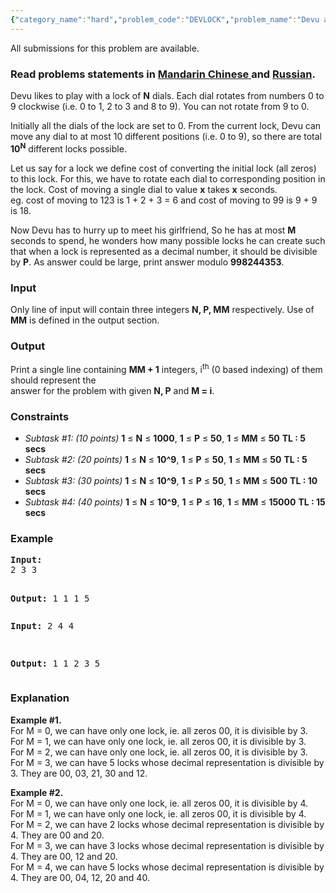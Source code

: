 ```yaml
---
{"category_name":"hard","problem_code":"DEVLOCK","problem_name":"Devu and Locks","languages_supported":{"0":"ADA","1":"ASM","2":"BASH","3":"BF","4":"C","5":"C99 strict","6":"CAML","7":"CLOJ","8":"CLPS","9":"CPP 4.3.2","10":"CPP 4.9.2","11":"CPP14","12":"CS2","13":"D","14":"ERL","15":"FORT","16":"FS","17":"GO","18":"HASK","19":"ICK","20":"ICON","21":"JAVA","22":"JS","23":"LISP clisp","24":"LISP sbcl","25":"LUA","26":"NEM","27":"NICE","28":"NODEJS","29":"PAS fpc","30":"PAS gpc","31":"PERL","32":"PERL6","33":"PHP","34":"PIKE","35":"PRLG","36":"PYPY","37":"PYTH","38":"PYTH 3.4","39":"RUBY","40":"SCALA","41":"SCM chicken","42":"SCM guile","43":"SCM qobi","44":"ST","45":"TCL","46":"TEXT","47":"WSPC"},"max_timelimit":"5 - 15","source_sizelimit":50000,"problem_author":"admin2","problem_tester":"pushkarmishra","date_added":"19-01-2015","tags":{"0":"admin2","1":"combinatorics","2":"dynamic","3":"feb15","4":"fft","5":"math","6":"matrix","7":"medium"},"editorial_url":"http://discuss.codechef.com/problems/DEVLOCK","time":{"view_start_date":1424079000,"submit_start_date":1424079000,"visible_start_date":1424079000,"end_date":1735669800},"layout":"problem"}
---
```

<span class="solution-visible-txt">All submissions for this problem are available.</span><h3> Read problems statements in <a target="_blank" href="http://www.codechef.com/download/translated/FEB15/mandarin/DEVLOCK.pdf">Mandarin Chinese </a> and <a target="_blank" href="http://www.codechef.com/download/translated/FEB15/russian/DEVLOCK.pdf">Russian</a>.</h3>
<p>Devu likes to play with a lock of <b>N</b> dials. Each dial rotates from numbers 0 to 9 clockwise (i.e. 0 to 1, 2 to 3 and 8 to 9). You can not rotate from 9 to 0.
</p>
<p>
Initially all the dials of the lock are set to 0. From the current lock, Devu can move any dial to at most 10 different positions (i.e. 0 to 9), so there are total <b>10<sup>N</sup></b> different locks possible.
</p>
<p>
Let us say for a lock we define cost of converting the initial lock (all zeros) to this lock. For this, we have to rotate each dial to corresponding position in the lock. Cost of moving a single dial to value <b>x</b> takes <b>x</b> seconds.<br />
eg. cost of moving to 123 is 1 + 2 + 3 = 6 and cost of moving to 99 is 9 + 9 is 18.
</p>
<p>
Now Devu has to hurry up to meet his girlfriend, So he has at most <b>M</b> seconds to spend, he wonders how many possible locks he can create such that when a lock is represented as a decimal number, it should be divisible by <b>P</b>. As answer could be large, print answer modulo <b>998244353</b>.
</p>
<h3>Input</h3>
<p>Only line of input will contain three integers <b>N, P, MM</b> respectively. Use of <b>MM</b> is defined in the output section.</p>
<h3>Output</h3>
<p>Print a single line containing <b>MM + 1</b> integers, i<sup>th</sup> (0 based indexing) of them should represent the<br />
answer for the problem with given <b>N, P</b> and <b>M = i</b>.</p>
<h3>Constraints</h3>
<ul>
<li><i>Subtask #1: (10 points) </i> <b>1</b> ≤ <b>N</b> ≤ <b>1000</b>, <b>1</b> ≤ <b>P</b> ≤ <b>50</b>, <b>1</b> ≤ <b>MM</b> ≤ <b>50</b> <b>TL : 5 secs</b> </li>
<li><i>Subtask #2: (20 points) </i> <b>1</b> ≤ <b>N</b> ≤ <b>10^9</b>, <b>1</b> ≤ <b>P</b> ≤ <b>50</b>, <b>1</b> ≤ <b>MM</b> ≤ <b>50</b> <b>TL : 5 secs</b></li>
<li><i>Subtask #3: (30 points) </i> <b>1</b> ≤ <b>N</b> ≤ <b>10^9</b>, <b>1</b> ≤ <b>P</b> ≤ <b>50</b>, <b>1</b> ≤ <b>MM</b> ≤ <b>500</b> <b>TL : 10 secs</b> </li>
<li><i>Subtask #4: (40 points) </i> <b>1</b> ≤ <b>N</b> ≤ <b>10^9</b>, <b>1</b> ≤ <b>P</b> ≤ <b>16</b>, <b>1</b> ≤ <b>MM</b> ≤ <b>15000</b> <b>TL : 15 secs</b> </li>
</ul>
<h3>Example</h3>
<pre><b>Input:</b>
2 3 3

<b>Output:</b>
1 1 1 5
</pre><pre><b>Input:</b>
2 4 4

<b>Output:</b>
1 1 2 3 5
</pre><h3>Explanation</h3>
<p><b>Example #1.</b> <br />
For M = 0, we can have only one lock, ie. all zeros 00, it is divisible by 3. <br />
For M = 1, we can have only one lock, ie. all zeros 00, it is divisible by 3. <br />
For M = 2, we can have only one lock, ie. all zeros 00, it is divisible by 3. <br />
For M = 3, we can have 5 locks whose decimal representation is divisible by 3. They are 00, 03, 21, 30 and 12. 
</p>
<p><b>Example #2.</b>  <br />
For M = 0, we can have only one lock, ie. all zeros 00, it is divisible by 4. <br />
For M = 1, we can have only one lock, ie. all zeros 00, it is divisible by 4. <br />
For M = 2, we can have 2 locks whose decimal representation is divisible by 4. They are 00 and 20. <br />
For M = 3, we can have 3 locks whose decimal representation is divisible by 4. They are 00, 12 and 20. <br />
For M = 4, we can have 5 locks whose decimal representation is divisible by 4. They are 00, 04, 12, 20 and 40. 
</p>
